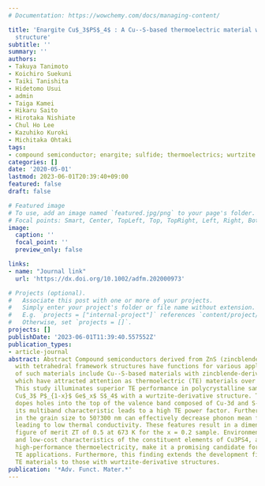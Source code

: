 ```yaml
---
# Documentation: https://wowchemy.com/docs/managing-content/

title: 'Enargite Cu$_3$PS$_4$ : A Cu--S‐based thermoelectric material with a wurtzite‐derivative
  structure'
subtitle: ''
summary: ''
authors:
- Takuya Tanimoto
- Koichiro Suekuni
- Taiki Tanishita
- Hidetomo Usui
- admin
- Taiga Kamei
- Hikaru Saito
- Hirotaka Nishiate
- Chul Ho Lee
- Kazuhiko Kuroki
- Michitaka Ohtaki
tags:
- compound semiconductor; enargite; sulfide; thermoelectrics; wurtzite
categories: []
date: '2020-05-01'
lastmod: 2023-06-01T20:39:40+09:00
featured: false
draft: false

# Featured image
# To use, add an image named `featured.jpg/png` to your page's folder.
# Focal points: Smart, Center, TopLeft, Top, TopRight, Left, Right, BottomLeft, Bottom, BottomRight.
image:
  caption: ''
  focal_point: ''
  preview_only: false

links:
- name: "Journal link"
  url: 'https://dx.doi.org/10.1002/adfm.202000973'

# Projects (optional).
#   Associate this post with one or more of your projects.
#   Simply enter your project's folder or file name without extension.
#   E.g. `projects = ["internal-project"]` references `content/project/deep-learning/index.md`.
#   Otherwise, set `projects = []`.
projects: []
publishDate: '2023-06-01T11:39:40.557552Z'
publication_types:
- article-journal
abstract: Abstract Compound semiconductors derived from ZnS (zincblende and wurtzite)
  with tetrahedral framework structures have functions for various applications. Examples
  of such materials include Cu--S-based materials with zincblende-derivative structures,
  which have attracted attention as thermoelectric (TE) materials over the past decade.
  This study illuminates superior TE performance in polycrystalline samples of enargite
  Cu$_3$ P$_{1-x}$ Ge$_x$ S$_4$ with a wurtzite-derivative structure. The substitution of Ge for P
  dopes holes into the top of the valence band composed of Cu-3d and S-3p, whereby
  its multiband characteristic leads to a high TE power factor. Furthermore, a reduction
  in the grain size to 50?300 nm can effectively decrease phonon mean free paths,
  leading to low thermal conductivity. These features result in a dimensionless TE
  figure of merit ZT of 0.5 at 673 K for the x = 0.2 sample. Environmentally benign
  and low-cost characteristics of the constituent elements of Cu3PS4, as well as its
  high-performance thermoelectricity, make it a promising candidate for large-scale
  TE applications. Furthermore, this finding extends the development field of Cu--S-based
  TE materials to those with wurtzite-derivative structures.
publication: '*Adv. Funct. Mater.*'
---
```

